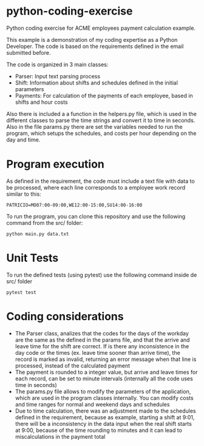 # python-coding-exercise

Python coding exercise for ACME employees payment calculation example.

This example is a demonstration of my coding expertise as a Python Developer. The code is based on the requirements defined in the email submitted before.


The code is organized in 3 main classes:

- Parser: Input text parsing process
- Shift: Information about shifts and schedules defined in the initial parameters
- Payments: For calculation of the payments of each employee, based in shifts and hour costs

Also there is included a a function in the helpers.py file, which is used in the different classes to parse the time strings and convert it to time in seconds. Also in the file params.py there are set the variables needed to run the program, which setups the schedules, and costs per hour depending on the day and time.

# Program execution

As defined in the requirement, the code must include a text file with data to be processed, where each line corresponds to a employee work record similar to this:

```
PATRICIO=MO07:00-09:00,WE12:00-15:00,SU14:00-16:00
```

To run the program, you can clone this repository and use the following command from the src/ folder:

```
python main.py data.txt
```

# Unit Tests

To run the defined tests (using pytest) use the following command inside de src/ folder

```
pytest test
```

# Coding considerations

- The Parser class, analizes that the codes for the days of the workday are the same as the defined in the params file, and that the arrive and leave time for the shift are correct. If is there any inconsistence in the day code or the times (ex. leave time sooner than arrive time), the record is marked as invalid, returning an error message when that line is processed, instead of the calculated payment
- The payment is rounded to a integer value, but arrive and leave times for each record, can be set to minute intervals (internally all the code uses time in seconds)
- The params.py file allows to modify the parameters of the application, which are used in the program classes internally. You can modify costs and time ranges for normal and weekend days and schedules
- Due to time calculation, there was an adjustment made to the schedules defined in the requirement, because as example, starting a shift at 9:01, there will be a inconsistency in the data input when the real shift starts at 9:00, because of the time rounding to minutes and it can lead to miscalculations in the payment total

